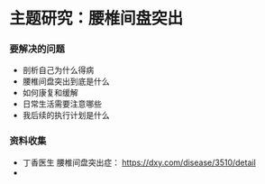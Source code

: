 # 主题研究：腰椎间盘突出

### 要解决的问题
- 剖析自己为什么得病
- 腰椎间盘突出到底是什么
- 如何康复和缓解
- 日常生活需要注意哪些
- 我后续的执行计划是什么


### 资料收集
- 丁香医生 腰椎间盘突出症： https://dxy.com/disease/3510/detail
- 

